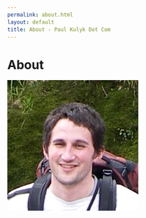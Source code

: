 ```yaml
---
permalink: about.html
layout: default
title: About - Paul Kulyk Dot Com
---
```

# About

<img src="/images/paulkulyk.jpg" class="inline-left" title="Paul Kulyk" alt="Paul Kulyk" />
